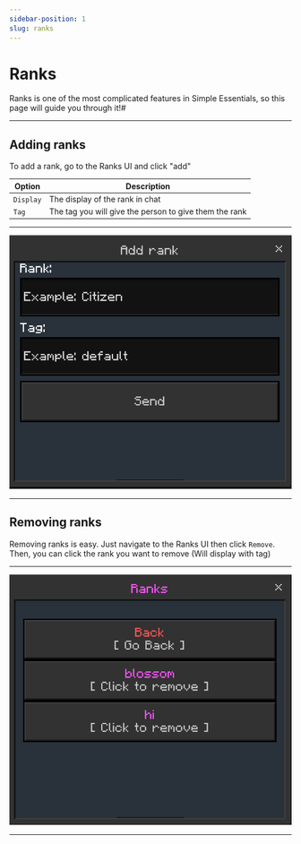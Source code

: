 ```yaml
---
sidebar-position: 1
slug: ranks
---
```


# Ranks

Ranks is one of the most complicated features in Simple Essentials, so this page will guide you through it!#

----------------------------------------------------
## Adding ranks

To add a rank, go to the Ranks UI and click "add"

| Option                 | Description                    |
| ------------------- | ------------------------------ |
| `Display`                | The display of the rank in chat        |
| `Tag`                | The tag you will give the person to give them the rank       |

-------------------------------

![Add rank ui](image-1.png)

-------------------------------
## Removing ranks

Removing ranks is easy. Just navigate to the Ranks UI then click `Remove`. Then, you can click the rank you want to remove (Will display with tag)

---------------------------

![Ranks remove ui](image-2.png)

---------------------------